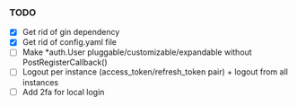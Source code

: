 ### TODO

* [x] Get rid of gin dependency
* [x] Get rid of config.yaml file
* [ ] Make *auth.User pluggable/customizable/expandable without PostRegisterCallback()
* [ ] Logout per instance (access_token/refresh_token pair) + logout from all instances
* [ ] Add 2fa for local login